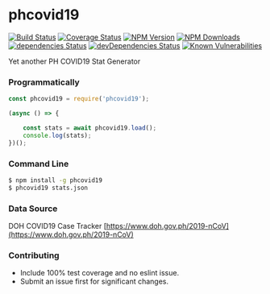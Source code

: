 # phcovid19
[![Build Status](https://travis-ci.org/genediazjr/phcovid19.svg?branch=master)](https://travis-ci.org/genediazjr/phcovid19)
[![Coverage Status](https://coveralls.io/repos/github/genediazjr/phcovid19/badge.svg)](https://coveralls.io/github/genediazjr/phcovid19)
[![NPM Version](https://badge.fury.io/js/phcovid19.svg)](https://www.npmjs.com/phcovid19)
[![NPM Downloads](https://img.shields.io/npm/dt/phcovid19.svg?maxAge=2592000)](https://www.npmjs.com/phcovid19)<br>
[![dependencies Status](https://david-dm.org/genediazjr/phcovid19/status.svg)](https://david-dm.org/genediazjr/phcovid19)
[![devDependencies Status](https://david-dm.org/genediazjr/phcovid19/dev-status.svg)](https://david-dm.org/genediazjr/phcovid19?type=dev)
[![Known Vulnerabilities](https://snyk.io/test/github/genediazjr/phcovid19/badge.svg)](https://snyk.io/test/github/genediazjr/phcovid19)

Yet another PH COVID19 Stat Generator

### Programmatically
```js
const phcovid19 = require('phcovid19');

(async () => {

    const stats = await phcovid19.load();
    console.log(stats);
})();
```

### Command Line
```sh
$ npm install -g phcovid19
$ phcovid19 stats.json
```

### Data Source
DOH COVID19 Case Tracker [https://www.doh.gov.ph/2019-nCoV](https://www.doh.gov.ph/2019-nCoV)

### Contributing
* Include 100% test coverage and no eslint issue.
* Submit an issue first for significant changes.
